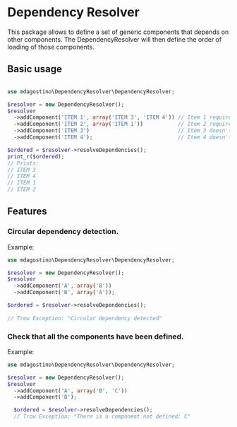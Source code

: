 # Dependency Resolver

This package allows to define a set of generic components that depends on other components. The DependencyResolver will then define the order of loading of those components.

## Basic usage

```php

use mdagostino\DependencyResolver\DependencyResolver;

$resolver = new DependencyResolver();
$resolver
  ->addComponent('ITEM 1', array('ITEM 3', 'ITEM 4')) // Item 1 requires first 3 and 4.
  ->addComponent('ITEM 2', array('ITEM 1'))           // Item 2 requires first 1.
  ->addComponent('ITEM 3')                            // Item 3 doesn't have dependencies.
  ->addComponent('ITEM 4');                           // Item 4 doesn't have dependencies.

$ordered = $resolver->resolveDependencies();
print_r($ordered);
// Prints:
// ITEM 3
// ITEM 4
// ITEM 1
// ITEM 2
```

## Features

### Circular dependency detection.

Example:

```php
use mdagostino\DependencyResolver\DependencyResolver;

$resolver = new DependencyResolver();
$resolver
  ->addComponent('A', array('B'))
  ->addComponent('B', array('A'));

$ordered = $resolver->resolveDependencies();
  
// Trow Exception: "Circular dependency detected"
```


### Check that all the components have been defined.

Example:

```php
use mdagostino\DependencyResolver\DependencyResolver;

$resolver = new DependencyResolver();
$resolver
  ->addComponent('A', array('B', 'C'))
  ->addComponent('B');

  $ordered = $resolver->resolveDependencies();
  // Trow Exception: "There is a component not defined: C"
```
